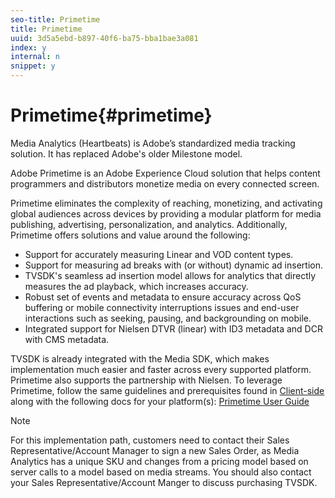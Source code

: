 ```yaml
---
seo-title: Primetime
title: Primetime
uuid: 3d5a5ebd-b897-40f6-ba75-bba1bae3a081
index: y
internal: n
snippet: y
---
```


# Primetime{#primetime}

Media Analytics (Heartbeats) is Adobe’s standardized media tracking solution. It has replaced Adobe's older Milestone model.

Adobe Primetime is an Adobe Experience Cloud solution that helps content programmers and distributors monetize media on every connected screen.

Primetime eliminates the complexity of reaching, monetizing, and activating global audiences across devices by providing a modular platform for media publishing, advertising, personalization, and analytics. Additionally, Primetime offers solutions and value around the following:

* Support for accurately measuring Linear and VOD content types. 
* Support for measuring ad breaks with (or without) dynamic ad insertion. 
* TVSDK's seamless ad insertion model allows for analytics that directly measures the ad playback, which increases accuracy. 
* Robust set of events and metadata to ensure accuracy across QoS buffering or mobile connectivity interruptions issues and end-user interactions such as seeking, pausing, and backgrounding on mobile. 
* Integrated support for Nielsen DTVR (linear) with ID3 metadata and DCR with CMS metadata.

TVSDK is already integrated with the Media SDK, which makes implementation much easier and faster across every supported platform. Primetime also supports the partnership with Nielsen. To leverage Primetime, follow the same guidelines and prerequisites found in [Client-side](../../intro-to-ava/implementation-paths/client-side-path.md) along with the following docs for your platform(s): [Primetime User Guide](https://helpx.adobe.com/primetime/user-guide.html)

>[!NOTE]
>
>For this implementation path, customers need to contact their Sales Representative/Account Manager to sign a new Sales Order, as Media Analytics has a unique SKU and changes from a pricing model based on server calls to a model based on media streams. You should also contact your Sales Representative/Account Manger to discuss purchasing TVSDK.

